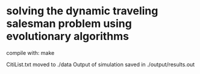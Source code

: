 # solving the dynamic traveling salesman problem using evolutionary algorithms

compile with: make

CitiList.txt moved to ./data
Output of simulation saved in ./output/results.out

